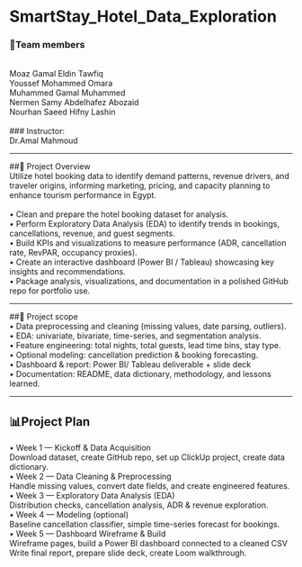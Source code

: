 # SmartStay_Hotel_Data_Exploration

### 👥Team members<br>
<br>
Moaz Gamal Eldin Tawfiq<br>
Youssef Mohammed Omara<br>
Muhammed Gamal Muhammed<br>
Nermen Samy Abdelhafez Abozaid<br>
Nourhan Saeed Hifny Lashin<br>
<br>
### Instructor:<br>
Dr.Amal Mahmoud<br>

________________________________________
##📌 Project Overview<br>
Utilize hotel booking data to identify demand patterns, revenue drivers, and traveler origins, informing marketing, pricing, and capacity planning to enhance tourism performance in Egypt.<br>
 <br>
  •	Clean and prepare the hotel booking dataset for analysis.<br>
  •	Perform Exploratory Data Analysis (EDA) to identify trends in bookings, cancellations, revenue, and guest segments.<br>
  •	Build KPIs and visualizations to measure performance (ADR, cancellation rate, RevPAR, occupancy proxies).<br>
  •	Create an interactive dashboard (Power BI / Tableau) showcasing key insights and recommendations.<br>
  •	Package analysis, visualizations, and documentation in a polished GitHub repo for portfolio use.<br>
________________________________________
##🎯 Project scope<br>
  •	Data preprocessing and cleaning (missing values, date parsing, outliers).<br>
  •	EDA: univariate, bivariate, time-series, and segmentation analysis.<br>
  •	Feature engineering: total nights, total guests, lead time bins, stay type.<br>
  •	Optional modeling: cancellation prediction & booking forecasting.<br>
  •	Dashboard & report: Power BI/ Tableau deliverable + slide deck <br>
  •	Documentation: README, data dictionary, methodology, and lessons learned.<br>
________________________________________
## 📊Project Plan <br>
•	Week 1 — Kickoff & Data Acquisition<br>
  	Download dataset, create GitHub repo, set up ClickUp project, create data dictionary.<br>
•	Week 2 — Data Cleaning & Preprocessing<br>
  	Handle missing values, convert date fields, and create engineered features.<br>
•	Week 3 — Exploratory Data Analysis (EDA)<br>
  	Distribution checks, cancellation analysis, ADR & revenue exploration.<br>
•	Week 4 — Modeling (optional)<br>
  	Baseline cancellation classifier, simple time-series forecast for bookings.<br>
•	Week 5 — Dashboard Wireframe & Build<br>
  	Wireframe pages, build a Power BI dashboard connected to a cleaned CSV <br>
  	Write final report, prepare slide deck, create Loom walkthrough.<br>

